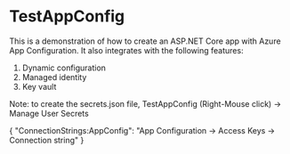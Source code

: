 # TestAppConfig

This is a demonstration of how to create an ASP.NET Core app with Azure App Configuration.
It also integrates with the following features:

1. Dynamic configuration
2. Managed identity
3. Key vault

Note: to  create the secrets.json file, TestAppConfig (Right-Mouse click) -> Manage User Secrets

{
  "ConnectionStrings:AppConfig": "App Configuration -> Access Keys -> Connection string"
}
